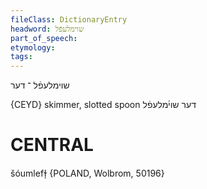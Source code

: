 ```yaml
---
fileClass: DictionaryEntry
headword: שוימלעפֿל
part_of_speech: 
etymology: 
tags: 
---
```

שוימלעפֿל
־
דער

{CEYD}
skimmer, slotted spoon דער שוי֜מלעפֿל

CENTRAL
========

šóumlefɫ̩ {POLAND, Wolbrom, 50196}